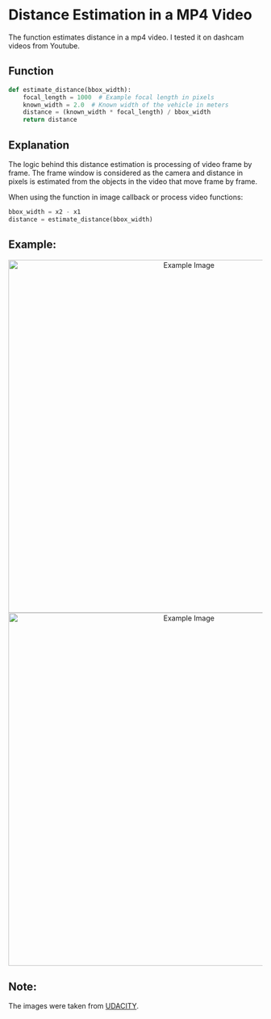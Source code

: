 # Distance Estimation in a MP4 Video
The function estimates distance in a mp4 video. I tested it on dashcam videos from Youtube.

## Function

```python
def estimate_distance(bbox_width):
    focal_length = 1000  # Example focal length in pixels
    known_width = 2.0  # Known width of the vehicle in meters
    distance = (known_width * focal_length) / bbox_width
    return distance
```

## Explanation
The logic behind this distance estimation is processing of video frame by frame. The frame window is considered as the camera and distance in pixels is estimated from the objects in the video that move frame by frame. 

When using the function in image callback or process video functions:

``` python
bbox_width = x2 - x1
distance = estimate_distance(bbox_width)
```

## Example:
<div align="center">
  <img src="https://github.com/user-attachments/assets/b9699003-7a4f-4a78-ae45-263009398bca" alt="Example Image" width="700" />
</div>


<div align="center">
  <img src="https://github.com/user-attachments/assets/9703ce8e-b691-4c12-9e15-292caaef87bc" alt="Example Image" width="700" />
</div>

## Note:
The images were taken from [UDACITY](https://github.com/UDACITY).
